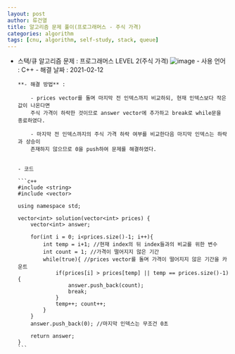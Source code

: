 ```yaml
---
layout: post
author: 류건열
title: 알고리즘 문제 풀이(프로그래머스 - 주식 가격)
categories: algorithm
tags: [cnu, algorithm, self-study, stack, queue]
---
```


- 스택/큐 알고리즘 문제 : 프로그래머스 LEVEL 2(주식 가격)
  ![image](https://user-images.githubusercontent.com/34560965/107756156-27b27d00-6d67-11eb-9977-5d9caf5a9214.png) - 사용 언어 : C++ - 해결 날짜 : 2021-02-12

      **- 해결 방법** :

          - prices vector를 돌며 마지막 전 인덱스까지 비교하되, 현재 인덱스보다 작은 값이 나온다면
          주식 가격이 하락한 것이므로 answer vector에 추가하고 break로 while문을 종료하였다.

          - 마지막 전 인덱스까지의 주식 가격 하락 여부를 비교한다음 마지막 인덱스는 하락과 상승이
          존재하지 않으므로 0을 push하여 문제를 해결하였다.


      - 코드

      ```c++
      #include <string>
      #include <vector>

      using namespace std;

      vector<int> solution(vector<int> prices) {
          vector<int> answer;

          for(int i = 0; i<prices.size()-1; i++){
              int temp = i+1; //현재 index의 뒤 index들과의 비교를 위한 변수
              int count = 1; //가격이 떨어지지 않은 기간
              while(true){ //prices vector를 돌며 가격이 떨어지지 않은 기간을 카운트
                  if(prices[i] > prices[temp] || temp == prices.size()-1) {
                      answer.push_back(count);
                      break;
                  }
                  temp++; count++;
              }
          }
          answer.push_back(0); //마지막 인덱스는 무조건 0초

          return answer;
      }
      ```
